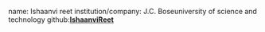 name: Ishaanvi reet
institution/company: J.C. Boseuniversity of science and technology
github:[**IshaanviReet**](https://github.com/IshaanviReet)

